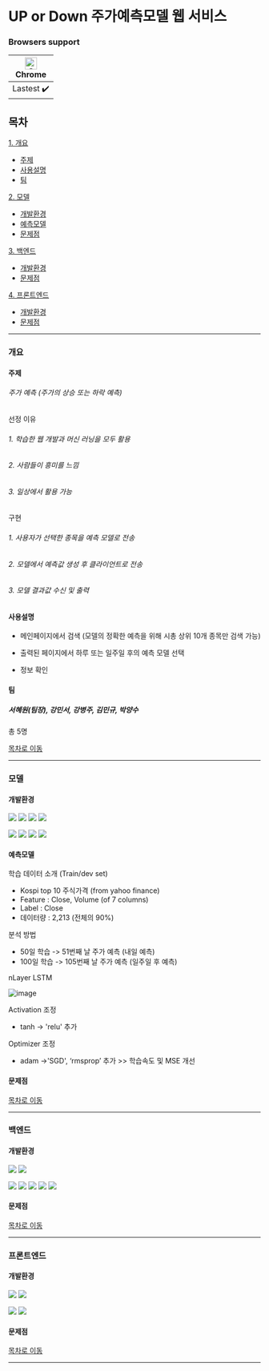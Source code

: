 # UP or Down  주가예측모델 웹 서비스 

### Browsers support
| [<img src="https://raw.githubusercontent.com/alrra/browser-logos/master/src/chrome/chrome_48x48.png" alt="Chrome" width="24px" height="24px" />](http://gotbahn.github.io/browsers-support-badges/)</br>Chrome |
| --------- |
| Lastest :heavy_check_mark: | 
<!--
:heavy_check_mark:
&check;
-->
## 목차
[1. 개요](#개요)
  * [주제](#주제)  
  * [사용설명](#사용설명)
  * [팀](#팀)


[2. 모델](#모델)
  * [개발환경](#개발환경)
  * [예측모델](#예측모델)
  * [문제점](#문제점)


[3. 백엔드](#백엔드)
  * [개발환경](#개발환경)
  * [문제점](#문제점)


[4. 프론트엔드](#프론트엔드)
  * [개발환경](#개발환경)
  * [문제점](#문제점)

- - -

### 개요

#### 주제

###### 주가 예측 (주가의 상승 또는 하락 예측)

선정 이유 
###### 1. 학습한 웹 개발과 머신 러닝을 모두 활용
###### 2. 사람들이 흥미를 느낌
###### 3. 일상에서 활용 가능

구현
###### 1. 사용자가 선택한 종목을 예측 모델로 전송
###### 2. 모델에서 예측값 생성 후 클라이언트로 전송 
###### 3. 모델 결과값 수신 및 출력


#### 사용설명

* 메인페이지에서 검색 (모델의 정확한 예측을 위해 시총 상위 10개 종목만 검색 가능)

* 출력된 페이지에서 하루 또는 일주일 후의 예측 모델 선택

* 정보 확인

#### 팀

##### 서혜원(팀장), 강민서, 강병주, 김민규, 박양수

총 5명

[목차로 이동](#목차)

- - -

### 모델

#### 개발환경
![](https://img.shields.io/badge/Windows10-0078D6?style=flat-square&logo=Windows&logoColor=white)
![](https://img.shields.io/badge/macOS-000000?style=flat-square&logo=macOS&logoColor=white)
![](https://img.shields.io/badge/VSCode-007ACC?style=flat-square&logo=VisualStudioCode&logoColor=white)
![](https://img.shields.io/badge/Google_Colab-F9AB00?style=flat-square&logo=GoogleColab&logoColor=black)

![](https://img.shields.io/badge/Python-3776AB?style=flat-square&logo=Python&logoColor=black)
![](https://img.shields.io/badge/TensorFlow-FF6F00?style=flat-square&logo=TensorFlow&logoColor=black)
![](https://img.shields.io/badge/Keras-D00000?style=flat-square&logo=Keras&logoColor=white)
![](https://img.shields.io/badge/scikit-learn-F7931E?style=flat-square&logo=scikit-learn&logoColor=white)

#### 예측모델

학습 데이터 소개 (Train/dev set)
* Kospi top 10 주식가격 (from yahoo finance)
* Feature : Close, Volume (of 7 columns)
* Label : Close
* 데이터량 : 2,213 (전체의 90%)

분석 방법
* 50일 학습 -> 51번째 날 주가 예측 (내일 예측)
* 100일 학습 -> 105번째 날 주가 예측 (일주일 후 예측)

nLayer LSTM 

![image](https://user-images.githubusercontent.com/91354523/166476996-0073b871-b93e-45ac-9716-d862f12cf6f2.png)

Activation 조정 
* tanh -> 'relu' 추가

Optimizer 조정
* adam ->'SGD', ‘rmsprop’ 추가  >>  학습속도 및 MSE 개선



#### 문제점

[목차로 이동](#목차)

- - -

### 백엔드

#### 개발환경
![](https://img.shields.io/badge/Windows10-0078D6?style=flat-square&logo=Windows&logoColor=white)
![](https://img.shields.io/badge/VSCode-007ACC?style=flat-square&logo=VisualStudioCode&logoColor=white)

![](https://img.shields.io/badge/Node.js-339933?style=flat-square&logo=Node.js&logoColor=white)
![](https://img.shields.io/badge/npm-CB3837?style=flat-square&logo=npm&logoColor=black)
![](https://img.shields.io/badge/Express-000000?style=flat-square&logo=Express&logoColor=white)
![](https://img.shields.io/badge/Nodemon-76D04B?style=flat-square&logo=Nodemon&logoColor=black)
![](https://img.shields.io/badge/Flask-000000?style=flat-square&logo=Flaskn&logoColor=white)


#### 문제점

[목차로 이동](#목차)

- - -

### 프론트엔드

#### 개발환경
![](https://img.shields.io/badge/Windows10-0078D6?style=flat-square&logo=Windows&logoColor=white)
![](https://img.shields.io/badge/VSCode-007ACC?style=flat-square&logo=VisualStudioCode&logoColor=white)

![](https://img.shields.io/badge/React-61DAFB?style=flat-square&logo=react&logoColor=black)
![](https://img.shields.io/badge/npm-CB3837?style=flat-square&logo=npm&logoColor=black)

#### 문제점

[목차로 이동](#목차)

- - -
